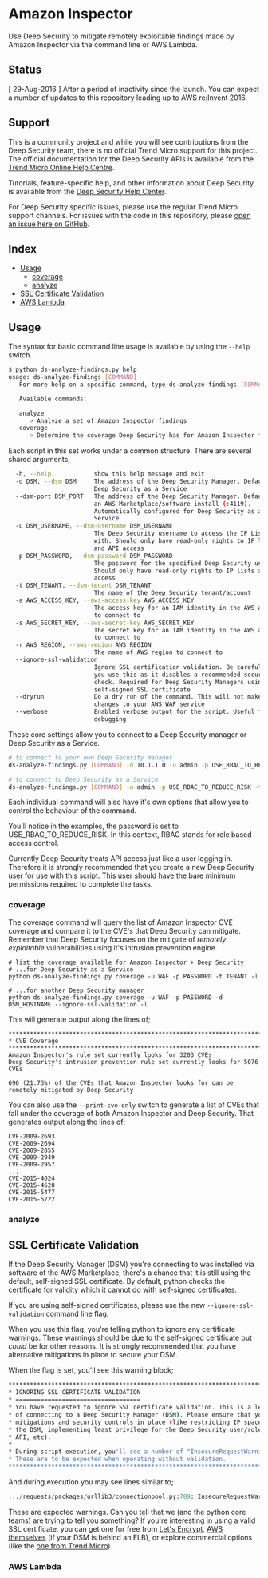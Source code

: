 # Amazon Inspector

Use Deep Security to mitigate remotely exploitable findings made by Amazon Inspector via the command line or AWS Lambda.

## Status

[ 29-Aug-2016 ] After a period of inactivity since the launch. You can expect a number of updates to this repository leading up to AWS re:Invent 2016.

## Support

This is a community project and while you will see contributions from the Deep Security team, there is no official Trend Micro support for this project. The official documentation for the Deep Security APIs is available from the [Trend Micro Online Help Centre](http://docs.trendmicro.com/en-us/enterprise/deep-security.aspx). 

Tutorials, feature-specific help, and other information about Deep Security is available from the [Deep Security Help Center](https://help.deepsecurity.trendmicro.com/Welcome.html). 

For Deep Security specific issues, please use the regular Trend Micro support channels. For issues with the code in this repository, please [open an issue here on GitHub](https://github.com/deep-security/deep-security-py-preview/issues).

## Index

- [Usage](#usage)
   - [coverage](#usage-coverage)
   - [analyze](#usage-analyze)
- [SSL Certificate Validation](#ssl-certificate-validation)
- [AWS Lambda](#lambda)

<a name="usage" />

## Usage

The syntax for basic command line usage is available by using the ```--help``` switch.

```bash
$ python ds-analyze-findings.py help
usage: ds-analyze-findings [COMMAND]
   For more help on a specific command, type ds-analyze-findings [COMMAND] --help

   Available commands:

   analyze
      > Analyze a set of Amazon Inspector findings
   coverage
      > Determine the coverage Deep Security has for Amazon Inspector findings

```

Each script in this set works under a common structure. There are several shared arguments;

```bash
  -h, --help            show this help message and exit
  -d DSM, --dsm DSM     The address of the Deep Security Manager. Defaults to
                        Deep Security as a Service
  --dsm-port DSM_PORT   The address of the Deep Security Manager. Defaults to
                        an AWS Marketplace/software install (:4119).
                        Automatically configured for Deep Security as a
                        Service
  -u DSM_USERNAME, --dsm-username DSM_USERNAME
                        The Deep Security username to access the IP Lists
                        with. Should only have read-only rights to IP lists
                        and API access
  -p DSM_PASSWORD, --dsm-password DSM_PASSWORD
                        The password for the specified Deep Security username.
                        Should only have read-only rights to IP lists and API
                        access
  -t DSM_TENANT, --dsm-tenant DSM_TENANT
                        The name of the Deep Security tenant/account
  -a AWS_ACCESS_KEY, --aws-access-key AWS_ACCESS_KEY
                        The access key for an IAM identity in the AWS account
                        to connect to
  -s AWS_SECRET_KEY, --aws-secret-key AWS_SECRET_KEY
                        The secret key for an IAM identity in the AWS account
                        to connect to
  -r AWS_REGION, --aws-region AWS_REGION
                        The name of AWS region to connect to                        
  --ignore-ssl-validation
                        Ignore SSL certification validation. Be careful when
                        you use this as it disables a recommended security
                        check. Required for Deep Security Managers using a
                        self-signed SSL certificate
  --dryrun              Do a dry run of the command. This will not make any
                        changes to your AWS WAF service
  --verbose             Enabled verbose output for the script. Useful for
                        debugging
```

These core settings allow you to connect to a Deep Security manager or Deep Security as a Service. 

```bash
# to connect to your own Deep Security manager
ds-analyze-findings.py [COMMAND] -d 10.1.1.0 -u admin -p USE_RBAC_TO_REDUCE_RISK --ignore-ssl-validation

# to connect to Deep Security as a Service
ds-analyze-findings.py [COMMAND] -u admin -p USE_RBAC_TO_REDUCE_RISK -t MY_ACCOUNT
```

Each individual command will also have it's own options that allow you to control the behaviour of the command.

You'll notice in the examples, the password is set to USE_RBAC_TO_REDUCE_RISK. In this context, RBAC stands for role based access control.

Currently Deep Security treats API access just like a user logging in. Therefore it is strongly recommended that you create a new Deep Security user for use with this script. This user should have the bare minimum permissions required to complete the tasks.

<a name="usage-coverage" />

### coverage

The coverage command will query the list of Amazon Inspector CVE coverage and compare it to the CVE's that Deep Security can mitigate. Remember that Deep Security focuses on the mitigate of *remotely exploitable* vulnerabilities using it's intrusion prevention engine.

```
# list the coverage available for Amazon Inspector + Deep Security
# ...for Deep Security as a Service
python ds-analyze-findings.py coverage -u WAF -p PASSWORD -t TENANT -l

# ...for another Deep Security manager
python ds-analyze-findings.py coverage -u WAF -p PASSWORD -d DSM_HOSTNAME --ignore-ssl-validation -l
```

This will generate output along the lines of;

```
***********************************************************************
* CVE Coverage
***********************************************************************
Amazon Inspector's rule set currently looks for 3203 CVEs
Deep Security's intrusion prevention rule set currently looks for 5076 CVEs

696 (21.73%) of the CVEs that Amazon Inspector looks for can be remotely mitigated by Deep Security

```

You can also use the ```--print-cve-only``` switch to generate a list of CVEs that fall under the coverage of both Amazon Inspector and Deep Security. That generates output along the lines of;

```
CVE-2009-2693
CVE-2009-2694
CVE-2009-2855
CVE-2009-2949
CVE-2009-2957
...
CVE-2015-4024
CVE-2015-4620
CVE-2015-5477
CVE-2015-5722
```

<a name="usage-analyze" />

### analyze


<a name="ssl-certificate-validation" />

## SSL Certificate Validation

If the Deep Security Manager (DSM) you're connecting to was installed via software of the AWS Marketplace, there's a chance that it is still using the default, self-signed SSL certificate. By default, python checks the certificate for validity which it cannot do with self-signed certificates.

If you are using self-signed certificates, please use the new ```--ignore-ssl-validation``` command line flag.

When you use this flag, you're telling python to ignore any certificate warnings. These warnings should be due to the self-signed certificate but *could* be for other reasons. It is strongly recommended that you have alternative mitigations in place to secure your DSM. 

When the flag is set, you'll see this warning block;

```bash
***********************************************************************
* IGNORING SSL CERTIFICATE VALIDATION
* ===================================
* You have requested to ignore SSL certificate validation. This is a less secure method 
* of connecting to a Deep Security Manager (DSM). Please ensure that you have other 
* mitigations and security controls in place (like restricting IP space that can access 
* the DSM, implementing least privilege for the Deep Security user/role accessing the 
* API, etc).
*
* During script execution, you'll see a number of "InsecureRequestWarning" messages. 
* These are to be expected when operating without validation. 
***********************************************************************
```

And during execution you may see lines similar to;

```python
.../requests/packages/urllib3/connectionpool.py:789: InsecureRequestWarning: Unverified HTTPS request is being made. Adding certificate verification is strongly advised. See: https://urllib3.readthedocs.org/en/latest/security.html
```

These are expected warnings. Can you tell that we (and the python core teams) are trying to tell you something? If you're interesting in using a valid SSL certificate, you can get one for free from [Let's Encrypt](https://letsencrypt.org), [AWS themselves](https://aws.amazon.com/certificate-manager/) (if your DSM is behind an ELB), or explore commercial options (like the [one from Trend Micro](http://www.trendmicro.com/us/enterprise/cloud-solutions/deep-security/ssl-certificates/)).

<a name="lambda" />

### AWS Lambda